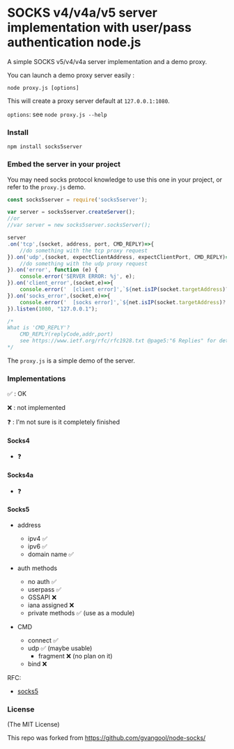 SOCKS v4/v4a/v5 server implementation with user/pass authentication node.js
=============================================================================

A simple SOCKS v5/v4/v4a server implementation and a demo proxy.

You can launch a demo proxy server easily :

```
node proxy.js [options]
```

This will create a proxy server default at `127.0.0.1:1080`.

`options`: see `node proxy.js --help`


### Install

```
npm install socks5server
```

### Embed the server in your project

You may need socks protocol knowledge to use this one in your project, or refer to the `proxy.js` demo.

```javascript
const socks5server = require('socks5server');

var server = socks5server.createServer();
//or
//var server = new socks5server.socksServer();

server
.on('tcp',(socket, address, port, CMD_REPLY)=>{
	//do something with the tcp proxy request
}).on('udp',(socket, expectClientAddress, expectClientPort, CMD_REPLY)=>{
	//do something with the udp proxy request
}).on('error', function (e) {
	console.error('SERVER ERROR: %j', e);
}).on('client_error',(socket,e)=>{
	console.error('  [client error]',`${net.isIP(socket.targetAddress)?'':'('+socket.targetAddress+')'} ${socket.remoteAddress}:${socket.targetPort}`,e.message);
}).on('socks_error',(socket,e)=>{
	console.error('  [socks error]',`${net.isIP(socket.targetAddress)?'':'('+(socket.targetAddress||"unknown")+')'} ${socket.remoteAddress||"unknown"}}:${socket.targetPort||"unknown"}`,e);
}).listen(1080, "127.0.0.1");

/*
What is 'CMD_REPLY'?
	CMD_REPLY(replyCode,addr,port)
	see https://www.ietf.org/rfc/rfc1928.txt @page5:"6 Replies" for details
*/
```
The `proxy.js` is a simple demo of the server.

### Implementations

✅ : OK

❌ : not implemented

❓ : I'm not sure is it completely finished

#### Socks4
* ❓ 					

#### Socks4a
* ❓

#### Socks5
* address
	* ipv4				✅
	* ipv6				✅
	* domain name		✅

* auth methods
	* no auth 			✅
	* userpass 			✅
	* GSSAPI 			❌
	* iana assigned		❌
	* private methods	✅ (use as a module)

* CMD
	* connect			✅
	* udp				✅ (maybe usable)
		* fragment		❌ (no plan on it)
	* bind 				❌
	
	

RFC:
* [socks5](https://www.ietf.org/rfc/rfc1928.txt)

### License

(The MIT License)

This repo was forked from https://github.com/gvangool/node-socks/